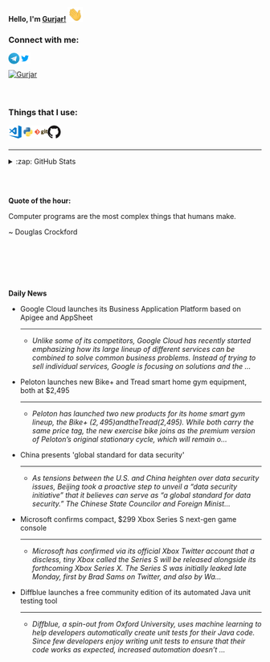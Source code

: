 #### Hello, I'm [Gurjar!](https://GurjarKing.github.io) <img src="https://raw.githubusercontent.com/ABSphreak/ABSphreak/master/gifs/Hi.gif" width="30px"></h2>


### Connect with me:

[<img align="left" alt="Gurjar | Telegram" width="22px" src="https://raw.githubusercontent.com/github/explore/80688e429a7d4ef2fca1e82350fe8e3517d3494d/topics/telegram/telegram.png" />][Telegram]
[<img align="left" alt="Gurjar | Twitter" width="22px" src="https://raw.githubusercontent.com/github/explore/80688e429a7d4ef2fca1e82350fe8e3517d3494d/topics/twitter/twitter.png" />][Twitter]
<br >
<br >
<a href="https://github.com/GurjarKing"><img src="https://komarev.com/ghpvc/?username=GurjarKing" alt="Gurjar" /></a> <br />
<br />
<br />
<!-- <br >

![](https://visitor-badge.glitch.me/badge?page_id=GurjarKing)

<br /> -->

### Things that I use:

[<img align="left" alt="Visual Studio Code" width="26px" src="https://raw.githubusercontent.com/github/explore/80688e429a7d4ef2fca1e82350fe8e3517d3494d/topics/visual-studio-code/visual-studio-code.png" />][VSCode]
[<img align="left" alt="Python" width="26px" src="https://raw.githubusercontent.com/github/explore/80688e429a7d4ef2fca1e82350fe8e3517d3494d/topics/python/python.png" />][Python]
[<img align="left" alt="Git" width="26px" src="https://raw.githubusercontent.com/github/explore/80688e429a7d4ef2fca1e82350fe8e3517d3494d/topics/git/git.png" />][Git]
[<img align="left" alt="GitHub" width="26px" src="https://raw.githubusercontent.com/github/explore/78df643247d429f6cc873026c0622819ad797942/topics/github/github.png" />][Github]

<br />
<br />

---
<details>
  <summary>:zap: GitHub Stats</summary>

<img align="left" alt="Gurjar's Github Stats" src="https://github-readme-stats.vercel.app/api?username=GurjarKing&show_icons=true&hide_border=true&count_private=true&include_all_commit=true&theme=algolia" />

</details>

<!-- ### 🔔 My latest tweet
<a href="https://twitter.com/Gurjar_King43" target="_blank">
	<img src="https://github.com/GurjarKing/GurjarKing/raw/master/tweet.png" width="70%" align="center" alt="Click to view on Twitter" title="My latest tweet, as an image"/>
</a> -->
<br>

<pre>

</pre>

**Quote of the hour:**

Computer programs are the most complex things that humans make.

~ Douglas Crockford
<pre>

</pre>
<br>
<pre>


</pre>
<strong>Daily News</strong>
  
  - Google Cloud launches its Business Application Platform based on Apigee and AppSheet
     <hr/>
     
      - *Unlike some of its competitors, Google Cloud has recently started emphasizing how its large lineup of different services can be combined to solve common business problems. Instead of trying to sell individual services, Google is focusing on solutions and the …*
     
  - Peloton launches new Bike+ and Tread smart home gym equipment, both at $2,495
      <hr/>
      
      - *Peloton has launched two new products for its home smart gym lineup, the Bike+ ($2,495) and the Tread ($2,495). While both carry the same price tag, the new exercise bike joins as the premium version of Peloton’s original stationary cycle, which will remain o…*
      
  - China presents 'global standard for data security'
      <hr/>
      
      - *As tensions between the U.S. and China heighten over data security issues, Beijing took a proactive step to unveil a “data security initiative” that it believes can serve as “a global standard for data security.” The Chinese State Councilor and Foreign Minist…*
      
  - Microsoft confirms compact, $299 Xbox Series S next-gen game console
      <hr/>
      
      - *Microsoft has confirmed via its official Xbox Twitter account that a discless, tiny Xbox called the Series S will be released alongside its forthcoming Xbox Series X. The Series S was initially leaked late Monday, first by Brad Sams on Twitter, and also by Wa…*
       
  - Diffblue launches a free community edition of its automated Java unit testing tool
      <hr/>
       
       - *Diffblue, a spin-out from Oxford University, uses machine learning to help developers automatically create unit tests for their Java code. Since few developers enjoy writing unit tests to ensure that their code works as expected, increased automation doesn’t …*
      

<br />

[VSCode]: https://code.visualstudio.com/
[Python]: https://www.python.org/
[Git]: https://git-scm.com/
[Github]: https://github.com/
[Telegram]: https://t.me/Gurjar_King/
[Twitter]: https://twitter.com/Gurjar_King43/
